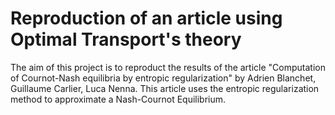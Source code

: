 # Reproduction of an article using Optimal Transport's theory

The aim of this project is to reproduct the results of the article "Computation of Cournot-Nash equilibria by entropic
regularization" by Adrien Blanchet, Guillaume Carlier, Luca Nenna. This article uses the entropic regularization method
to approximate a Nash-Cournot Equilibrium.

